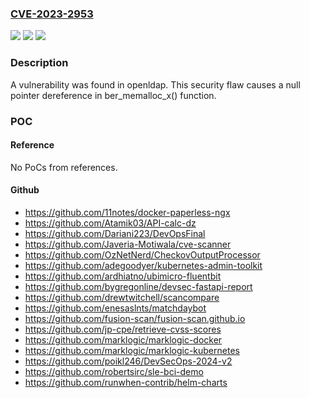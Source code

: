### [CVE-2023-2953](https://cve.mitre.org/cgi-bin/cvename.cgi?name=CVE-2023-2953)
![](https://img.shields.io/static/v1?label=Product&message=openldap&color=blue)
![](https://img.shields.io/static/v1?label=Version&message=openldap-2.4%20&color=brightgreen)
![](https://img.shields.io/static/v1?label=Vulnerability&message=CWE-476&color=brightgreen)

### Description

A vulnerability was found in openldap. This security flaw causes a null pointer dereference in ber_memalloc_x() function.

### POC

#### Reference
No PoCs from references.

#### Github
- https://github.com/11notes/docker-paperless-ngx
- https://github.com/Atamik03/API-calc-dz
- https://github.com/Dariani223/DevOpsFinal
- https://github.com/Javeria-Motiwala/cve-scanner
- https://github.com/OzNetNerd/CheckovOutputProcessor
- https://github.com/adegoodyer/kubernetes-admin-toolkit
- https://github.com/ardhiatno/ubimicro-fluentbit
- https://github.com/bygregonline/devsec-fastapi-report
- https://github.com/drewtwitchell/scancompare
- https://github.com/enesaslnts/matchdaybot
- https://github.com/fusion-scan/fusion-scan.github.io
- https://github.com/jp-cpe/retrieve-cvss-scores
- https://github.com/marklogic/marklogic-docker
- https://github.com/marklogic/marklogic-kubernetes
- https://github.com/poikl246/DevSecOps-2024-v2
- https://github.com/robertsirc/sle-bci-demo
- https://github.com/runwhen-contrib/helm-charts

